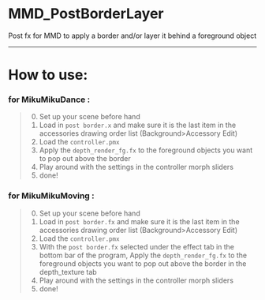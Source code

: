 # MMD_PostBorderLayer
Post fx for MMD to apply a border and/or layer it behind a foreground object
***
# How to use:
### for MikuMikuDance :
>0. Set up your scene before hand
>1. Load in `post border.x` and make sure it is the last item in the accessories drawing order list (Background>Accessory Edit)
>2. Load the `controller.pmx`
>3. Apply the `depth_render_fg.fx` to the foreground objects you want to pop out above the border
>4. Play around with the settings in the controller morph sliders
>5. done!

### for MikuMikuMoving : 
>0. Set up your scene before hand
>1. Load in `post border.fx` and make sure it is the last item in the accessories drawing order list (Background>Accessory Edit)
>2. Load the `controller.pmx`
>3. With the `post border.fx` selected under the effect tab in the bottom bar of the program, Apply the `depth_render_fg.fx` to the foreground objects you want to pop out above the border in the depth_texture tab 
>4. Play around with the settings in the controller morph sliders
>5. done!

